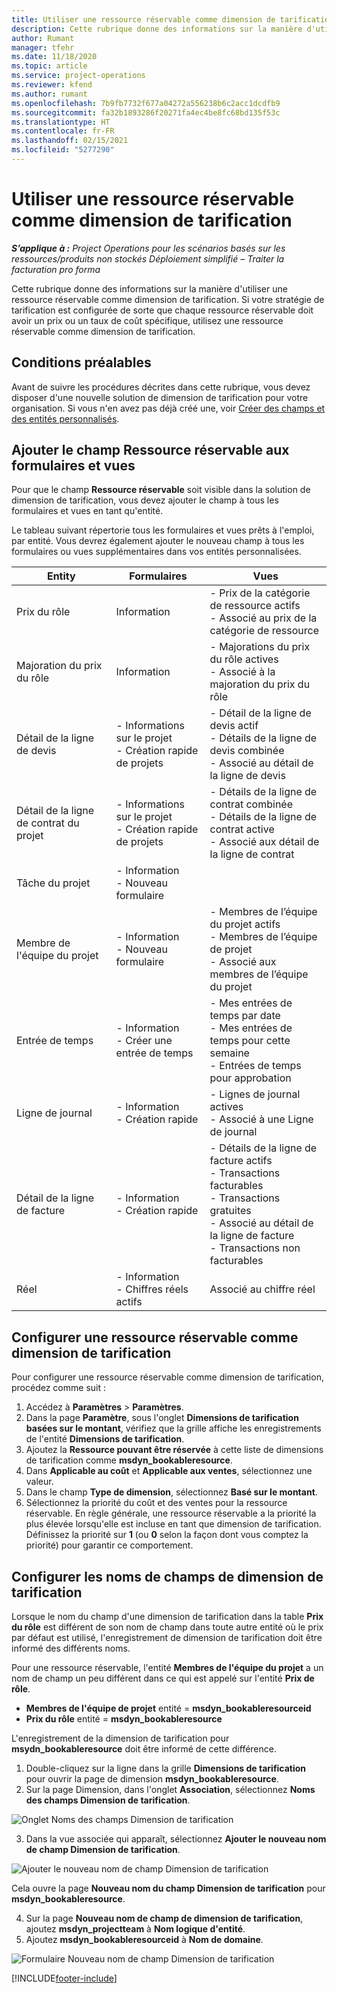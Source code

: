 ```yaml
---
title: Utiliser une ressource réservable comme dimension de tarification
description: Cette rubrique donne des informations sur la manière d'utiliser une ressource réservable comme dimension de tarification.
author: Rumant
manager: tfehr
ms.date: 11/18/2020
ms.topic: article
ms.service: project-operations
ms.reviewer: kfend
ms.author: rumant
ms.openlocfilehash: 7b9fb7732f677a04272a556238b6c2acc1dcdfb9
ms.sourcegitcommit: fa32b1893286f20271fa4ec4be8fc68bd135f53c
ms.translationtype: HT
ms.contentlocale: fr-FR
ms.lasthandoff: 02/15/2021
ms.locfileid: "5277290"
---
```

# <a name="use-a-bookable-resource-as-a-pricing-dimension"></a>Utiliser une ressource réservable comme dimension de tarification

 _**S’applique à :** Project Operations pour les scénarios basés sur les ressources/produits non stockés Déploiement simplifié – Traiter la facturation pro forma_ 

Cette rubrique donne des informations sur la manière d'utiliser une ressource réservable comme dimension de tarification. Si votre stratégie de tarification est configurée de sorte que chaque ressource réservable doit avoir un prix ou un taux de coût spécifique, utilisez une ressource réservable comme dimension de tarification.

## <a name="prerequisites"></a>Conditions préalables
Avant de suivre les procédures décrites dans cette rubrique, vous devez disposer d'une nouvelle solution de dimension de tarification pour votre organisation. Si vous n'en avez pas déjà créé une, voir [Créer des champs et des entités personnalisés](../pricing-costing/create-custom-fields-entities-pricing-dimensions.md).

## <a name="add-the-bookable-resource-field-to-forms-and-views"></a>Ajouter le champ Ressource réservable aux formulaires et vues
Pour que le champ **Ressource réservable** soit visible dans la solution de dimension de tarification, vous devez ajouter le champ à tous les formulaires et vues en tant qu'entité.

Le tableau suivant répertorie tous les formulaires et vues prêts à l'emploi, par entité. Vous devrez également ajouter le nouveau champ à tous les formulaires ou vues supplémentaires dans vos entités personnalisées.

|   Entity        | Formulaires   |Vues        |
| ------------------------------|---------------------------------|----------------------------------|
|  Prix du rôle| Information | - Prix de la catégorie de ressource actifs<br> - Associé au prix de la catégorie de ressource |
|  Majoration du prix du rôle| Information| - Majorations du prix du rôle actives<br>- Associé à la majoration du prix du rôle |
|  Détail de la ligne de devis| - Informations sur le projet<br>- Création rapide de projets| - Détail de la ligne de devis actif<br>- Détails de la ligne de devis combinée<br>- Associé au détail de la ligne de devis |
|  Détail de la ligne de contrat du projet| - Informations sur le projet<br>- Création rapide de projets| - Détails de la ligne de contrat combinée<br>- Détails de la ligne de contrat active<br>- Associé aux détail de la ligne de contrat |
|  Tâche du projet| - Information<br>- Nouveau formulaire| &nbsp; |
|  Membre de l'équipe du projet| - Information<br>- Nouveau formulaire| - Membres de l’équipe du projet actifs<br>- Membres de l’équipe de projet<br>- Associé aux membres de l’équipe du projet |
|  Entrée de temps| - Information<br>- Créer une entrée de temps| - Mes entrées de temps par date<br>- Mes entrées de temps pour cette semaine<br>- Entrées de temps pour approbation|
|  Ligne de journal| - Information<br>- Création rapide| - Lignes de journal actives<br>- Associé à une Ligne de journal |
|  Détail de la ligne de facture| - Information<br>- Création rapide| - Détails de la ligne de facture actifs<br>- Transactions facturables<br>- Transactions gratuites<br>- Associé au détail de la ligne de facture <br>- Transactions non facturables|
|  Réel| - Information<br>- Chiffres réels actifs| Associé au chiffre réel |

## <a name="set-up-a-bookable-resource-as-a-pricing-dimension"></a>Configurer une ressource réservable comme dimension de tarification
Pour configurer une ressource réservable comme dimension de tarification, procédez comme suit :

1. Accédez à **Paramètres** > **Paramètres**. 
2. Dans la page **Paramètre**, sous l'onglet **Dimensions de tarification basées sur le montant**, vérifiez que la grille affiche les enregistrements de l'entité **Dimensions de tarification**. 
2. Ajoutez la **Ressource pouvant être réservée** à cette liste de dimensions de tarification comme **msdyn_bookableresource**. 
3. Dans **Applicable au coût** et **Applicable aux ventes**, sélectionnez une valeur.
4. Dans le champ **Type de dimension**, sélectionnez **Basé sur le montant**. 
5. Sélectionnez la priorité du coût et des ventes pour la ressource réservable. En règle générale, une ressource réservable a la priorité la plus élevée lorsqu'elle est incluse en tant que dimension de tarification. Définissez la priorité sur **1** (ou **0** selon la façon dont vous comptez la priorité) pour garantir ce comportement.

## <a name="set-up-pricing-dimension-field-names"></a>Configurer les noms de champs de dimension de tarification

Lorsque le nom du champ d'une dimension de tarification dans la table **Prix du rôle** est différent de son nom de champ dans toute autre entité où le prix par défaut est utilisé, l'enregistrement de dimension de tarification doit être informé des différents noms.  

Pour une ressource réservable, l'entité **Membres de l'équipe du projet** a un nom de champ un peu différent dans ce qui est appelé sur l'entité **Prix de rôle**. 

 - **Membres de l'équipe de projet** entité = **msdyn_bookableresourceid**
 - **Prix du rôle** entité = **msdyn_bookableresource**

L'enregistrement de la dimension de tarification pour **msydn_bookableresource** doit être informé de cette différence.

1. Double-cliquez sur la ligne dans la grille **Dimensions de tarification** pour ouvrir la page de dimension **msdyn_bookableresource**.
2. Sur la page Dimension, dans l'onglet **Association**, sélectionnez **Noms des champs Dimension de tarification**.

  ![Onglet Noms des champs Dimension de tarification](media/PD-fieldname.png)

3. Dans la vue associée qui apparaît, sélectionnez **Ajouter le nouveau nom de champ Dimension de tarification**.

  ![Ajouter le nouveau nom de champ Dimension de tarification](media/Add-NewPD-fieldname.png)

  Cela ouvre la page **Nouveau nom du champ Dimension de tarification** pour **msdyn_bookableresource**. 

4. Sur la page **Nouveau nom de champ de dimension de tarification**, ajoutez **msdyn_projectteam** à **Nom logique d'entité**.
5. Ajoutez **msdyn_bookableresourceid** à **Nom de domaine**.

 ![Formulaire Nouveau nom de champ Dimension de tarification](media/PD-fieldname-Added.png)


[!INCLUDE[footer-include](../includes/footer-banner.md)]